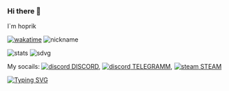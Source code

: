 ### Hi there 👋

I`m hoprik

[![wakatime](https://wakatime.com/badge/user/dfcbe794-c409-4097-a53e-aedc2d8b21d6.svg)](https://wakatime.com/@Hoprik)
![nickname](https://mynickname.com/forum1t4/Hoprik.gif)

![stats](https://github-readme-stats.vercel.app/api/top-langs/?username=hoprik&theme=dark&layout=compact)
![sdvg](https://github.com/hoprik/hoprik/blob/main/video-bez-nazvaniia-sdelano-v-clipchamp-1-min_VzTaPw7F.gif?raw=true)

My socails: [![discord](https://img.icons8.com/nolan/12/1A6DFF/C822FF/discord-logo.png) DISCORD](https://discordapp.com/users/678545337136447501/), [![discord](https://img.icons8.com/nolan/12/1A6DFF/C822FF/telegram-app.png) TELEGRAMM](https://t.me/hoprik),  [![steam](https://img.icons8.com/nolan/12/1A6DFF/C822FF/steam--v1.png) STEAM](https://steamcommunity.com/id/hoprik/)

[![Typing SVG](https://readme-typing-svg.demolab.com?font=Fira+Code&pause=1000&width=435&lines=Hoprik;Programmer;coder;Java⠀fun)](https://hoprik.ru/)

